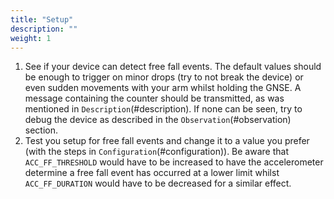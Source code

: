 ```yaml
---
title: "Setup"
description: ""
weight: 1
---
```


1. See if your device can detect free fall events. The default values should be enough to trigger on minor drops (try to not break the device) or even sudden movements with your arm whilst holding the GNSE. A message containing the counter should be transmitted, as was mentioned in `Description`(#description). If none can be seen, try to debug the device as described in the `Observation`(#observation) section.
2. Test you setup for free fall events and change it to a value you prefer (with the steps in `Configuration`(#configuration)). Be aware that `ACC_FF_THRESHOLD` would have to be increased to have the accelerometer determine a free fall event has occurred at a lower limit whilst `ACC_FF_DURATION` would have to be decreased for a similar effect.
